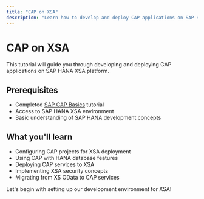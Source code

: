 ```yaml
---
title: "CAP on XSA"
description: "Learn how to develop and deploy CAP applications on SAP HANA XSA"
---
```


# CAP on XSA

This tutorial will guide you through developing and deploying CAP applications on SAP HANA XSA platform.

## Prerequisites

- Completed [SAP CAP Basics](/tutorials/sap-cap-basics) tutorial
- Access to SAP HANA XSA environment
- Basic understanding of SAP HANA development concepts

## What you'll learn

- Configuring CAP projects for XSA deployment
- Using CAP with HANA database features
- Deploying CAP services to XSA
- Implementing XSA security concepts
- Migrating from XS OData to CAP services

Let's begin with setting up our development environment for XSA!